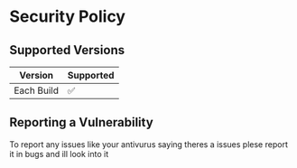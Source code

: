# Security Policy

## Supported Versions


| Version | Supported          |
| ------- | ------------------ |
|Each Build | :white_check_mark: |

## Reporting a Vulnerability



To report any issues like your antivurus saying theres a issues plese report it in bugs and ill look into it
